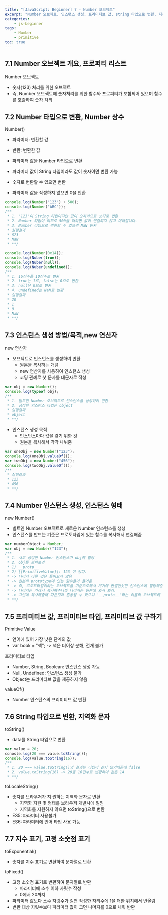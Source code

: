 ```yaml
--- 
title: "[JavaScript: Beginner] 7 - Number 오브젝트" 
excerpt: "Number 오브젝트, 인스턴스 생성, 프리미티브 값, string 타입으로 변환, 지수 표기, 구정 소숫점 표기"
categories: 
    - js-beginner
tags: 
    - Number
    - primitive
toc: true
--- 
```

## 7.1 Number 오브젝트 개요, 프로퍼티 리스트

Number 오브젝트
- 숫자(123) 처리를 위한 오브젝트
- 즉, Number 오브젝트에 숫자처리를 위한 함수와 프로퍼티가 포함되어 있으며 함수를 호출하여 숫자 처리

## 7.2 Number 타입으로 변환, Number 상수

Number()  
- 파라미터: 변환할 값
- 반환: 변환한 값

- 파라미터 값을 Number 타입으로 변환
- 파라미터 값이 String 타입이라도 값이 숫자이면 변환 가능
- 숫자로 변환할 수 있으면 변환
- 파라미터 값을 작성하지 않으면 0을 반환

```javascript
console.log(Number("123") + 500);
console.log(Number("ABC"));
/**
 * 1. "123"이 String 타입이지만 값이 숫자이므로 숫자로 변환
 * 2. Number 타입이 되므로 500을 더하면 값이 연결되지 않고 더해집니다.
 * 3. Number 타입으로 변환할 수 없으면 NaN 반환
 * 실행결과
 * 623
 * NaN
 * **/

console.log(Number(0x14));
console.log(Nuber(true));
console.log(Nuber(null));
console.log(Nuber(undefined));
/**
 * 1. 16진수를 10진수로 변환
 * 2. true는 1로, false는 0으로 변환
 * 3. null은 0으로 변환
 * 4. undefined는 NaN로 변환
 * 실행결과
 * 20
 * 1
 * 0
 * NaN
 * **/
```

## 7.3 인스턴스 생성 방법/목적,new 연산자

new 연산자  
- 오브젝트로 인스턴스를 생성하여 반환
    - 원본을 복사하는 개념
    - new 연산자를 사용하여 인스턴스 생성
    - 코딩 관례로 첫 문자를 대문자로 작성

```javascript
var obj = new Number();
console.log(typeof obj);
/**
 * 1. 빌트인 Number 오브젝트로 인스턴스를 생성하여 반환
 * 2. 생성한 인스턴스 타입은 object
 * 실행결과
 * object
 * **/
```

- 인스턴스 생성 목적
    - 인스턴스마다 값을 갖기 위한 것
    - 원본을 복사해서 각각 나눠줌

```javascript
var oneObj = new Number("123");
console.log(oneObj.valueOf());
var twoObj = new Number("456");
console.log(twoObj.valueOf());
/**
 * 실행결과
 * 123
 * 456
 * **/
```

## 7.4 Number 인스턴스 생성, 인스턴스 형태

new Number()
- 빌트인 Number 오브젝트로 새로운 Number 인스턴스를 생성
- 인스턴스를 만드는 기준은 프로토타입에 있는 함수를 복사해서 연결해줌

```javascript
var numberObject = Number;
var obj = new Number("123");
/**
 * 1. 새로 생성한 Number 인스턴스가 obj에 할당
 * 2. obj를 펼쳐보면
 * 1) __protp__
 * 2) [[PrimitiveValue]]: 123 이 있다.
 * -> 나머지 다른 것은 들어오지 않음
 * -> 원본의 prototype에 있는 함수들이 들어옴
 * -> 즉, 프로토타입이라는 오브젝트를 기준으로해서 거기에 연결된것만 인스턴스에 할당해준다.
 * -> 나머지는 가려서 복사해주니까 나머지는 원본에 와서 봐라.
 * -> 그런데 복사해줄때 다른것과 혼동될 수 있으니 '__proto__'라는 이름의 오브젝트에 넣어서 줌
 * **/
```

## 7.5 프리미티브 값, 프리미티브 타입, 프리미티브 값 구하기

Primitive Value
- 언어에 있어 가장 낮은 단계의 값
- var book = "책"; -> 책은 더이상 분해, 전개 불가

프리미티브 타입
- Number, String, Boolean: 인스턴스 생성 가능
- Null, Undefined: 인스턴스 생성 불가
- Object는 프리미티브 값을 제공하지 않음

valueOf()
- Number 인스턴스의 프리미티브 값 반환 

## 7.6 String 타입으로 변환, 지역화 문자

toString()
- data를 String 타입으로 변환

```javascript
var value = 20;
conosle.log(20 === value.toString());
console.log(value.toString(16));
/**
 * 1. 20 === value.toString()의 결과는 타입이 같지 않기때문에 false
 * 2. value.toString(16) -> 20을 16진수로 변환하여 값은 14
 * **/
```

toLocaleString()
- 숫자를 브라우저가 지 원하는 지역화 문자로 변환
    - 지역화 지원 및 형태를 브라우저 개발사에 일임
    - 지역화를 지원하지 않으면 toString()으로 변환
- ES5: 파라미터 사용불가
- ES6: 파라미터에 언어 타입 사용 가능

## 7.7 지수 표기, 고정 소숫점 표기

toExponential()
- 숫자를 지수 표기로 변환하여 문자열로 반환

toFixed()
- 고정 소숫점 표기로 변환하여 문자열로 반환
    - 파라미터에 소수 이하 자릿수 작성
    - 0에서 20까지
- 파라미터 값보다 소수 자릿수가 길면 작성한 자리수에 1을 더한 위치에서 반올림
- 변환 대상 자릿수보다 파라미터 값이 크면 나머지를 0으로 채워 반환

